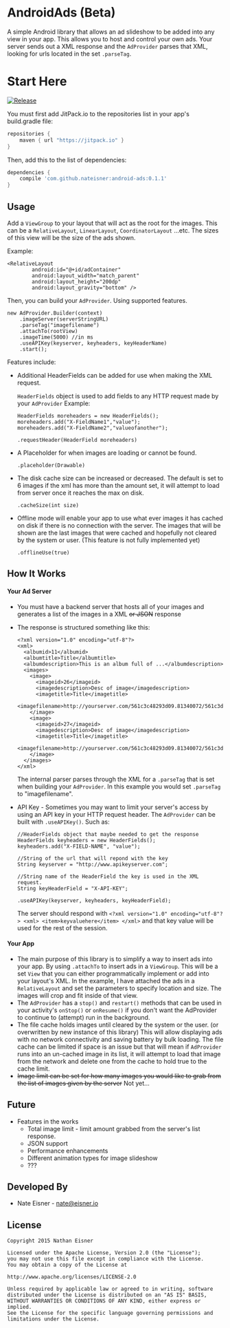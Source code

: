 # AndroidAds (Beta)
A simple Android library that allows an ad slideshow to be added into any view in your app. This allows you to host and control your own ads. Your server sends out a XML response and the `AdProvider` parses that XML, looking for urls located in the set `.parseTag`.  

# Start Here

[![Release](https://img.shields.io/github/release/nateisner/android-ads.svg?label=JitPack)](https://jitpack.io/#nateisner/android-ads/)

You must first add JitPack.io to the repositories list in your app's build.gradle file:

```gradle
repositories {
    maven { url "https://jitpack.io" }
}
```

Then, add this to the list of dependencies:

```gradle
dependencies {
    compile 'com.github.nateisner:android-ads:0.1.1'
}
```
## Usage

Add a `ViewGroup` to your layout that will act as the root for the images. This can be a `RelativeLayout`, `LinearLayout`, `CoordinatorLayout` ...etc. The sizes of this view will be the size of the ads shown.

Example:


```
<RelativeLayout
        android:id="@+id/adContainer"
        android:layout_width="match_parent"
        android:layout_height="200dp"
        android:layout_gravity="bottom" />
```
    
        
Then, you can build your `AdProvider`. Using supported features.

```
new AdProvider.Builder(context)
    .imageServer(serverStringURL) 
    .parseTag("imagefilename") 
    .attachTo(rootView) 
    .imageTime(5000) //in ms
    .useAPIKey(keyserver, keyheaders, keyHeaderName)
    .start();
```


Features include:

* Additional HeaderFields can be added for use when making the XML request.
    
    `HeaderFields` object is used to add fields to any HTTP request made by your `AdProvider` Example:  

    ```
    HeaderFields moreheaders = new HeaderFields();
    moreheaders.add("X-FieldName1","value");
    moreheaders.add("X-FieldName2","valueofanother");
    ``` 

    `.requestHeader(HeaderField moreheaders)`

* A Placeholder for when images are loading or cannot be found. 

    `.placeholder(Drawable)`
    

* The disk cache size can be increased or decreased. The default is set to 6 images if the xml has more than the amount set, it will attempt to load from server once it reaches the max on disk.

    `.cacheSize(int size)`
    
* Offline mode will enable your app to use what ever images it has cached on disk if there is no connection with the server. The images that will be shown are the last images that were cached and hopefully not cleared by the system or user. (This feature is not fully implemented yet)

    `.offlineUse(true)`
    
## How It Works

#### Your Ad Server

* You must have a backend server that hosts all of your images and generates a list of the images in a XML ~~or JSON~~ response 
* The response is structured something like this:

    ```
    <?xml version="1.0" encoding="utf-8"?>
    <xml>
      <albumid>11</albumid>
      <albumtitle>Title</albumtitle>
      <albumdescription>This is an album full of ...</albumdescription>
      <images>
        <image>
          <imageid>26</imageid>
          <imagedescription>Desc of image</imagedescription>
          <imagetitle>Title</imagetitle>
          <imagefilename>http://yourserver.com/561c3c48293d09.81340072/561c3daca3c06.png</imagefilename>
        </image>
        <image>
          <imageid>27</imageid>
          <imagedescription>Desc of image</imagedescription>
          <imagetitle>Title</imagetitle>
          <imagefilename>http://yourserver.com/561c3c48293d09.81340072/561c3dc5c1413.png</imagefilename>
        </image>
      </images>
    </xml>
    ```
    The internal parser parses through the XML for a `.parseTag` that is set when building your `AdProvider`. In this example you would set `.parseTag` to "imagefilename".

* API Key - Sometimes you may want to limit your server's access by using an API key in your HTTP request header. The `AdProvider` can be built with `.useAPIKey()`. Such as:
    
    ```
    //HeaderFields object that maybe needed to get the response
    HeaderFields keyheaders = new HeaderFields();
    keyheaders.add("X-FIELD-NAME", "value");
    
    //String of the url that will repond with the key
    String keyserver = "http://www.apikeyserver.com";
    
    //String name of the HeaderField the key is used in the XML request.
    String keyHeaderField = "X-API-KEY";
    
    .useAPIKey(keyserver, keyheaders, keyHeaderField);
    ```
    The server should respond with `<?xml version="1.0" encoding="utf-8"?>
                                     <xml>
                                       <item>keyvaluehere</item>
                                     </xml>` and that key value will be used for the rest of the session.
                                     
#### Your App

* The main purpose of this library is to simplify a way to insert ads into your app. By using `.attachTo` to insert ads in a `ViewGroup`. This will be a set `View` that you can either programmatically implement or add into your layout's XML. In the example, I have attached the ads in a `RelativeLayout` and set the parameters to specify location and size. The images will crop and fit inside of that view.
* The `AdProvider` has a `stop()` and `restart()` methods that can be used in your activity's `onStop()` or `onResume()` if you don't want the AdProvider to continue to (attempt) run in the background.
* The file cache holds images until cleared by the system or the user. (or overwritten by new instance of this library) This will allow displaying ads with no network connectivity and saving battery by bulk loading. The file cache can be limited if space is an issue but that will mean if `AdProvider` runs into an un-cached image in its list, it will attempt to load that image from the network and delete one from the cache to hold true to the cache limit.
* ~~Image limit can be set for how many images you would like to grab from the list of images given by the server~~ Not yet...

## Future

* Features in the works
    * Total image limit - limit amount grabbed from the server's list response.
    * JSON support
    * Performance enhancements
    * Different animation types for image slideshow
    * ???

## Developed By

* Nate Eisner - nate@eisner.io

## License

```
Copyright 2015 Nathan Eisner

Licensed under the Apache License, Version 2.0 (the "License");
you may not use this file except in compliance with the License.
You may obtain a copy of the License at

http://www.apache.org/licenses/LICENSE-2.0

Unless required by applicable law or agreed to in writing, software
distributed under the License is distributed on an "AS IS" BASIS,
WITHOUT WARRANTIES OR CONDITIONS OF ANY KIND, either express or implied.
See the License for the specific language governing permissions and
limitations under the License.
```
